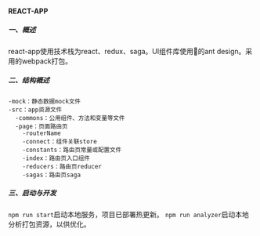 #### REACT-APP

##### 一、概述
react-app使用技术栈为react、redux、saga。UI组件库使用🐜的ant design。采用的webpack打包。

##### 二、结构概述

```
-mock：静态数据mock文件
-src：app资源文件
  -commons：公用组件、方法和变量等文件
  -page：页面路由页
    -routerName
    -connect：组件关联store
    -constants：路由页常量或配置文件
    -index：路由页入口组件
    -reducers：路由页reducer
    -sagas：路由页saga
```

##### 三、启动与开发
`npm run start`启动本地服务，项目已部署热更新。
`npm run analyzer`启动本地分析打包资源，以供优化。